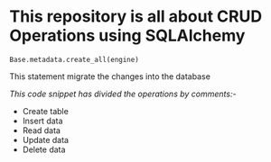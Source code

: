 # This repository is all about CRUD Operations using SQLAlchemy

```
Base.metadata.create_all(engine)
```
This statement migrate the changes into the database

*This code snippet has divided the operations by comments:-*
- Create table
- Insert data
- Read data
- Update data
- Delete data
